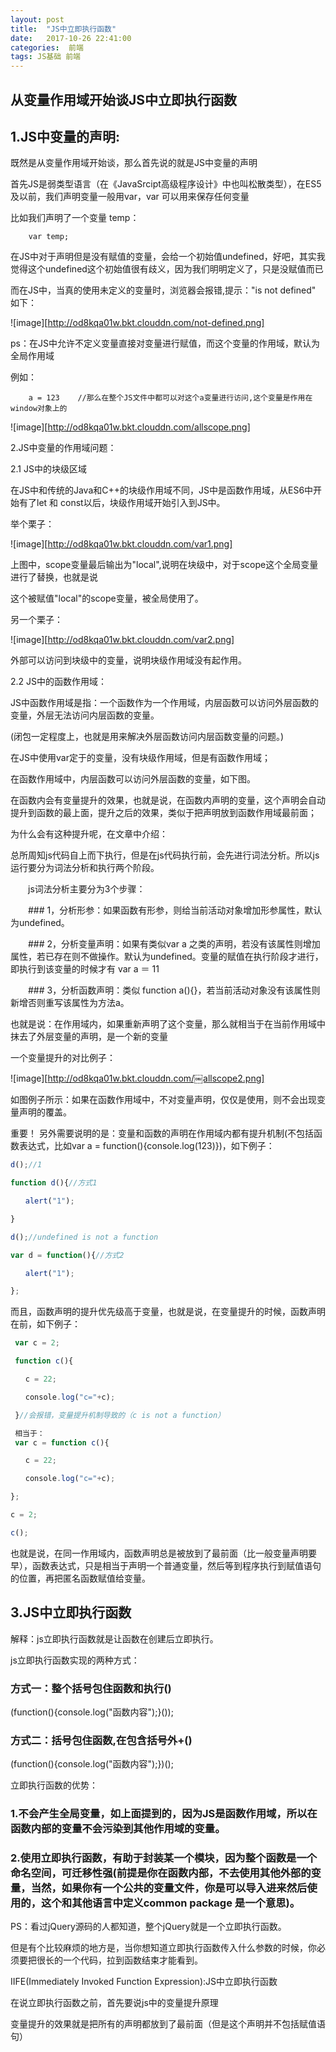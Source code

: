 ```yaml
---
layout: post
title:  "JS中立即执行函数"
date:   2017-10-26 22:41:00
categories:  前端
tags: JS基础 前端
---
```

## 从变量作用域开始谈JS中立即执行函数

## 1.JS中变量的声明:

既然是从变量作用域开始谈，那么首先说的就是JS中变量的声明

首先JS是弱类型语言（在《JavaSrcipt高级程序设计》中也叫松散类型），在ES5及以前，我们声明变量一般用var，var 可以用来保存任何变量

比如我们声明了一个变量 temp：

```
    var temp;
```
在JS中对于声明但是没有赋值的变量，会给一个初始值undefined，好吧，其实我觉得这个undefined这个初始值很有歧义，因为我们明明定义了，只是没赋值而已

而在JS中，当真的使用未定义的变量时，浏览器会报错,提示："is not defined" 如下：

![image][http://od8kqa01w.bkt.clouddn.com/not-defined.png]

ps：在JS中允许不定义变量直接对变量进行赋值，而这个变量的作用域，默认为全局作用域

例如：

```
    a = 123    //那么在整个JS文件中都可以对这个a变量进行访问,这个变量是作用在window对象上的
```

![image][http://od8kqa01w.bkt.clouddn.com/allscope.png]

2.JS中变量的作用域问题：

2.1 JS中的块级区域

在JS中和传统的Java和C++的块级作用域不同，JS中是函数作用域，从ES6中开始有了let 和 const以后，块级作用域开始引入到JS中。

举个栗子：

![image][http://od8kqa01w.bkt.clouddn.com/var1.png]

上图中，scope变量最后输出为"local",说明在块级中，对于scope这个全局变量进行了替换，也就是说

这个被赋值"local"的scope变量，被全局使用了。

另一个栗子：

![image][http://od8kqa01w.bkt.clouddn.com/var2.png]

外部可以访问到块级中的变量，说明块级作用域没有起作用。

2.2 JS中的函数作用域：

JS中函数作用域是指：一个函数作为一个作用域，内层函数可以访问外层函数的变量，外层无法访问内层函数的变量。

(闭包一定程度上，也就是用来解决外层函数访问内层函数变量的问题。)

在JS中使用var定于的变量，没有块级作用域，但是有函数作用域；

在函数作用域中，内层函数可以访问外层函数的变量，如下图。



在函数内会有变量提升的效果，也就是说，在函数内声明的变量，这个声明会自动提升到函数的最上面，提升之后的效果，类似于把声明放到函数作用域最前面；





为什么会有这种提升呢，在文章中介绍：

总所周知js代码自上而下执行，但是在js代码执行前，会先进行词法分析。所以js运行要分为词法分析和执行两个阶段。

　　js词法分析主要分为3个步骤：

　　### 1，分析形参：如果函数有形参，则给当前活动对象增加形参属性，默认为undefined。

　　### 2，分析变量声明：如果有类似var a  之类的声明，若没有该属性则增加属性，若已存在则不做操作。默认为undefined。变量的赋值在执行阶段才进行，即执行到该变量的时候才有 var a ＝ 11

　　### 3，分析函数声明：类似 function a(){}，若当前活动对象没有该属性则新增否则重写该属性为方法a。

也就是说：在作用域内，如果重新声明了这个变量，那么就相当于在当前作用域中抹去了外层变量的声明，是一个新的变量

一个变量提升的对比例子：

![image][http://od8kqa01w.bkt.clouddn.com/￼allscope2.png]


如图例子所示：如果在函数作用域中，不对变量声明，仅仅是使用，则不会出现变量声明的覆盖。


重要！
另外需要说明的是：变量和函数的声明在作用域内都有提升机制(不包括函数表达式，比如var a = function(){console.log(123)})，如下例子：
```javascript
d();//1

function d(){//方式1

　　alert("1");

}

d();//undefined is not a function

var d = function(){//方式2

　　alert("1");

};
```

而且，函数声明的提升优先级高于变量，也就是说，在变量提升的时候，函数声明在前，如下例子：

```javascript
 var c = 2;

 function c(){

　　c = 22;

　　console.log("c="+c);

 }//会报错，变量提升机制导致的（c is not a function）

 相当于：
 var c = function c(){

　　c = 22;

　　console.log("c="+c);

};

c = 2;

c();
```

也就是说，在同一作用域内，函数声明总是被放到了最前面（比一般变量声明要早），函数表达式，只是相当于声明一个普通变量，然后等到程序执行到赋值语句的位置，再把匿名函数赋值给变量。



## 3.JS中立即执行函数

解释：js立即执行函数就是让函数在创建后立即执行。

js立即执行函数实现的两种方式：

### 方式一：整个括号包住函数和执行()

(function(){console.log("函数内容");}()); 

### 方式二：括号包住函数,在包含括号外+()

(function(){console.log("函数内容");})(); 

立即执行函数的优势：

### 1.不会产生全局变量，如上面提到的，因为JS是函数作用域，所以在函数内部的变量不会污染到其他作用域的变量。

### 2.使用立即执行函数，有助于封装某一个模块，因为整个函数是一个命名空间，可迁移性强(前提是你在函数内部，不去使用其他外部的变量，当然，如果你有一个公共的变量文件，你是可以导入进来然后使用的，这个和其他语言中定义common package 是一个意思)。

PS：看过jQuery源码的人都知道，整个jQuery就是一个立即执行函数。

但是有个比较麻烦的地方是，当你想知道立即执行函数传入什么参数的时候，你必须要把很长的一个代码，拉到函数结束才能看到。



IIFE(Immediately Invoked Function Expression):JS中立即执行函数

在说立即执行函数之前，首先要说js中的变量提升原理

变量提升的效果就是把所有的声明都放到了最前面（但是这个声明并不包括赋值语句）


